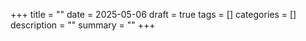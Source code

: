 +++
title = ""
date = 2025-05-06
draft = true
tags = []
categories = []
description = ""
summary = ""
+++
